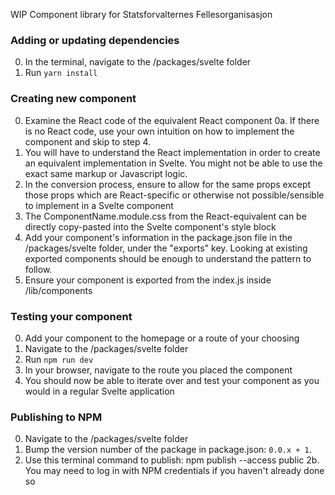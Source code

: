 WIP Component library for Statsforvalternes Fellesorganisasjon

### Adding or updating dependencies

0. In the terminal, navigate to the /packages/svelte folder
1. Run `yarn install`

### Creating new component

0. Examine the React code of the equivalent React component
   0a. If there is no React code, use your own intuition on how to implement the component and skip to step 4.
1. You will have to understand the React implementation in order to create an equivalent implementation in Svelte. You might not be able to use the exact same markup or Javascript logic.
2. In the conversion process, ensure to allow for the same props except those props which are React-specific or otherwise not possible/sensible to implement in a Svelte component
3. The ComponentName.module.css from the React-equivalent can be directly copy-pasted into the Svelte component's style block
4. Add your component's information in the package.json file in the /packages/svelte folder, under the "exports" key. Looking at existing exported components should be enough to understand the pattern to follow.
5. Ensure your component is exported from the index.js inside /lib/components

### Testing your component

0. Add your component to the homepage or a route of your choosing
1. Navigate to the /packages/svelte folder
2. Run `npm run dev`
3. In your browser, navigate to the route you placed the component
4. You should now be able to iterate over and test your component as you would in a regular Svelte application

### Publishing to NPM

0. Navigate to the /packages/svelte folder
1. Bump the version number of the package in package.json: `0.0.x + 1`.
2. Use this terminal command to publish: npm publish --access public
   2b. You may need to log in with NPM credentials if you haven't already done so
